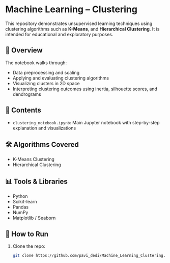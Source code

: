 # Machine Learning – Clustering

This repository demonstrates unsupervised learning techniques using clustering algorithms such as **K-Means**, and **Hierarchical Clustering**. It is intended for educational and exploratory purposes.

## 📘 Overview

The notebook walks through:
- Data preprocessing and scaling
- Applying and evaluating clustering algorithms
- Visualizing clusters in 2D space
- Interpreting clustering outcomes using inertia, silhouette scores, and dendrograms

## 📂 Contents

- `clustering_notebook.ipynb`: Main Jupyter notebook with step-by-step explanation and visualizations


## 🛠️ Algorithms Covered

- K-Means Clustering
- Hierarchical Clustering

## 📊 Tools & Libraries

- Python
- Scikit-learn
- Pandas
- NumPy
- Matplotlib / Seaborn

## 🚀 How to Run

1. Clone the repo:
   ```bash
   git clone https://github.com/pavi_dedi/Machine_Learning_Clustering.git
